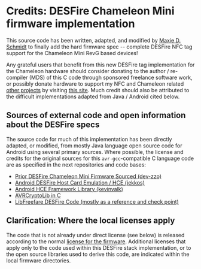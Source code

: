 # Credits: DESFire Chameleon Mini firmware implementation 

This source code has been written, adapted, and modified by [Maxie D. Schmidt](https://github.com/maxieds) to
finally add the hard firmware spec -- complete DESFire NFC tag support for the Chameleon Mini RevG based devices!

Any grateful users that benefit from this new DESFire tag
implementation for the Chameleon hardware should consider donating to the author / re-compiler (MDS)
of this C code through sponsored freelance software work, or possibly donate hardware to support my
NFC and Chameleon related [other projects](https://github.com/maxieds/ChameleonMiniLiveDebugger)
by visiting [this site](https://patreon.com/maxieds).
Much credit should also be attributed to the difficult implementations adapted from Java / Android
cited below.

## Sources of external code and open information about the DESFire specs 

The source code for much of this implementation has been directly adapted, or modified, from mostly Java
language open source code for Android using several primary sources. Where possible, the license and credits
for the original sources for this ``avr-gcc``-compatible C language code are as specified in the next
repositories and code bases:
* [Prior DESFire Chameleon Mini Firmware Sourced (dev-zzo)](https://github.com/dev-zzo/ChameleonMini)
* [Android DESFire Host Card Emulation / HCE (jekkos)](https://github.com/jekkos/android-hce-desfire)
* [Android HCE Framework Library (kevinvalk)](https://github.com/kevinvalk/android-hce-framework)
* [AVRCryptoLib in C](https://github.com/cantora/avr-crypto-lib)
* [LibFreefare DESFire Code (mostly as a reference and check point)](https://github.com/nfc-tools/libfreefare/tree/master/libfreefare)

## Clarification: Where the local licenses apply 

The code that is not already under direct license (see below) is released according to the normal
[license for the firmware](https://github.com/emsec/ChameleonMini/blob/master/LICENSE.txt).
Additional licenses that apply only to the code used within this DESFire stack implementation,
or to the open source libraries used to derive this code,
are indicated within the local firmware directories.

